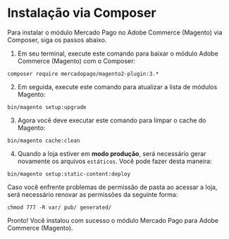# Instalação via Composer

Para instalar o módulo Mercado Pago no Adobe Commerce (Magento) via Composer, siga os passos abaixo.

1. Em seu terminal, execute este comando para baixar o módulo Adobe Commerce (Magento) com o Composer:

```
composer require mercadopago/magento2-plugin:3.*
```

2. Em seguida, execute este comando para atualizar a lista de módulos Magento:

```
bin/magento setup:upgrade
```

3. Agora você deve executar este comando para limpar o cache do Magento:

```
bin/magento cache:clean
```

4. Quando a loja estiver em **modo produção**, será necessário gerar novamente os arquivos `estáticos`. Você pode fazer desta maneira:

```
bin/magento setup:static-content:deploy
```

Caso você enfrente problemas de permissão de pasta ao acessar a loja, será necessário renovar as permissões da seguinte forma:

```
chmod 777 -R var/ pub/ generated/
```

Pronto! Você instalou com sucesso o módulo Mercado Pago para Adobe Commerce (Magento).

